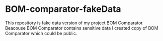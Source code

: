 # BOM-comparator-fakeData
This repository is fake data version of my project BOM Comparator.  
Beacouse BOM Comparator contains sensitive data I created copy of BOM Comparator which could be public.

